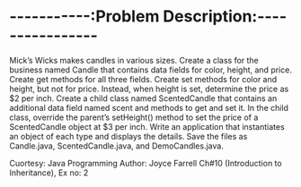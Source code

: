 
-----------:Problem Description:----------------
================================================

Mick’s Wicks makes candles in various sizes. Create a class for the business named
Candle that contains data fields for color, height, and price. Create get methods for
all three fields. Create set methods for color and height, but not for price. Instead,
when height is set, determine the price as $2 per inch. Create a child class named
ScentedCandle that contains an additional data field named scent and methods to
get and set it. In the child class, override the parent’s setHeight() method to set the
price of a ScentedCandle object at $3 per inch. Write an application that instantiates
an object of each type and displays the details. Save the files as Candle.java,
ScentedCandle.java, and DemoCandles.java.

Cuortesy: Java Programming
Author: Joyce Farrell
Ch#10 (Introduction to Inheritance), Ex no: 2